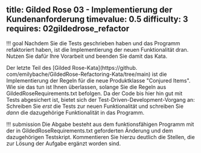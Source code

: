 title: Gilded Rose 03 - Implementierung der Kundenanforderung
timevalue: 0.5
difficulty: 3
requires: 02gildedrose_refactor
---
!!! goal
    Nachdem Sie die Tests geschrieben haben und das Programm refaktoriert haben, ist die 
    Implementierung der neuen Funktionalität dran.
    Nutzen Sie dafür Ihre Vorarbeit und beenden Sie damit das Kata.

Der letzte Teil des [Gilded Rose-Kata](https://github.
com/emilybache/GildedRose-Refactoring-Kata/tree/main) ist die Implementierung der Regeln für die 
neue Produktklasse "Conjured Items". 
Wie sie das tun ist Ihnen überlassen, solange Sie die Regeln aus GildedRoseRequirements.txt 
befolgen. 
Da der Code bis hier hin gut mit Tests abgesichert ist, bietet sich der 
Test-Driven-Development-Vorgang an: Schreiben Sie _erst_ die Tests zur neuen Funktionalität und 
schreiben Sie _dann_ die dazugehörige Funktionalität in das Programm.

!!! submission
    Die Abgabe besteht aus dem funktionsfähigen Programm mit der in GildedRoseRequirements.txt 
    geforderten Änderung und dem dazugehörigen Testskript.
    Kommentieren Sie hierzu deutlich die Stellen, die zur Lösung der Aufgabe ergänzt worden sind.